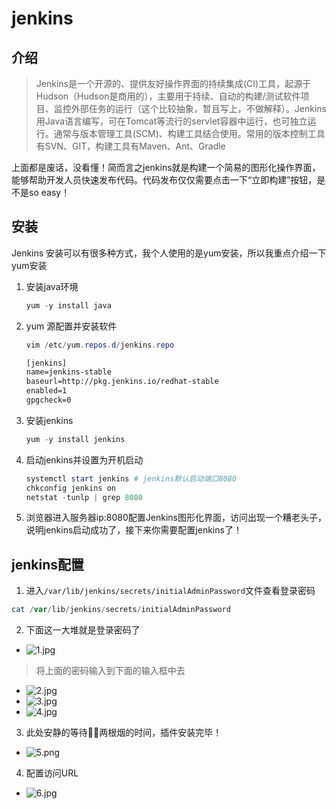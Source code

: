 # jenkins

## 介绍

> Jenkins是一个开源的、提供友好操作界面的持续集成(CI)工具，起源于Hudson（Hudson是商用的），主要用于持续、自动的构建/测试软件项目、监控外部任务的运行（这个比较抽象，暂且写上，不做解释）。Jenkins用Java语言编写，可在Tomcat等流行的servlet容器中运行，也可独立运行。通常与版本管理工具(SCM)、构建工具结合使用。常用的版本控制工具有SVN、GIT，构建工具有Maven、Ant、Gradle

上面都是废话，没看懂！简而言之jenkins就是构建一个简易的图形化操作界面，能够帮助开发人员快速发布代码。代码发布仅仅需要点击一下“立即构建”按钮，是不是so easy！

## 安装

Jenkins 安装可以有很多种方式，我个人使用的是yum安装，所以我重点介绍一下yum安装

1. 安装java环境

   ```powershell
   yum -y install java
   ```

2. yum 源配置并安装软件

   ```powershell
   vim /etc/yum.repos.d/jenkins.repo
   ```

   ```tex
   [jenkins]
   name=jenkins-stable
   baseurl=http://pkg.jenkins.io/redhat-stable
   enabled=1
   gpgcheck=0
   ```

3. 安装jenkins

   ```powershell
   yum -y install jenkins
   ```

4. 启动jenkins并设置为开机启动

   ```powershell
   systemctl start jenkins # jenkins默认启动端口8080
   chkconfig jenkins on
   netstat -tunlp | grep 8080
   ```

5. 浏览器进入服务器ip:8080配置Jenkins图形化界面，访问出现一个糟老头子，说明jenkins启动成功了，接下来你需要配置jenkins了！

## jenkins配置

1. 进入`/var/lib/jenkins/secrets/initialAdminPassword`文件查看登录密码

```powershell
cat /var/lib/jenkins/secrets/initialAdminPassword
```

2. 下面这一大堆就是登录密码了

- ![1.jpg](~$img/jenkins/1.jpg)

> 将上面的密码输入到下面的输入框中去

- ![2.jpg](~$img/jenkins/2.jpg)
- ![3.jpg](~$img/jenkins/3.jpg)
- ![4.jpg](~$img/jenkins/4.jpg)

3. 此处安静的等待🚬🚬两根烟的时间，插件安装完毕！

- ![5.png](~$img/jenkins/5.png)

4. 配置访问URL

- ![6.jpg](~$img/jenkins/6.jpg)

<ClientOnly>
  <global-reward-index />
</ClientOnly>
